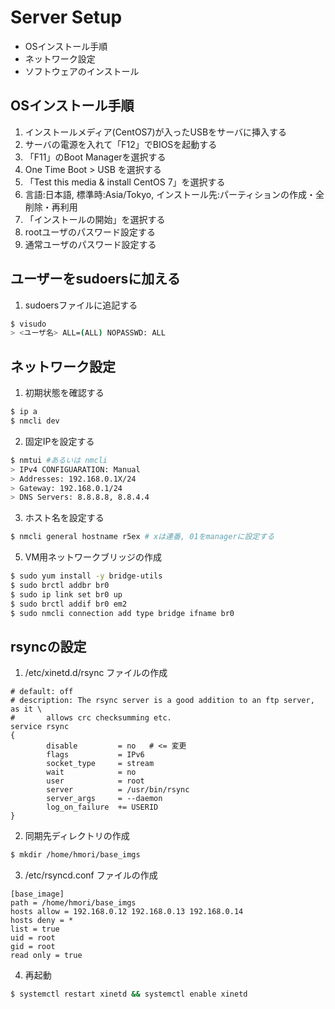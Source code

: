 # Server Setup

- OSインストール手順
- ネットワーク設定
- ソフトウェアのインストール

## OSインストール手順

1. インストールメディア(CentOS7)が入ったUSBをサーバに挿入する
2. サーバの電源を入れて「F12」でBIOSを起動する
3. 「F11」のBoot Managerを選択する
4. One Time Boot > USB を選択する
5. 「Test this media & install CentOS 7」を選択する
6. 言語:日本語, 標準時:Asia/Tokyo, インストール先:パーティションの作成・全削除・再利用
7. 「インストールの開始」を選択する
8. rootユーザのパスワード設定する
9. 通常ユーザのパスワード設定する

## ユーザーをsudoersに加える

1. sudoersファイルに追記する
```sh
$ visudo
> <ユーザ名> ALL=(ALL) NOPASSWD: ALL
```

## ネットワーク設定

1. 初期状態を確認する
```sh
$ ip a
$ nmcli dev
```

2. 固定IPを設定する
```sh
$ nmtui #あるいは nmcli
> IPv4 CONFIGUARATION: Manual
> Addresses: 192.168.0.1X/24
> Gateway: 192.168.0.1/24
> DNS Servers: 8.8.8.8, 8.8.4.4
```

3. ホスト名を設定する
```sh
$ nmcli general hostname r5ex # xは連番, 01をmanagerに設定する
```

<!-- 4. 管理用ネットワークブリッジの作成
```sh
$ sudo brctl addbr br1
$ sudo ip addr add 10.0.0.x/24 dev br1 # xは連番, 01をmanagerに設定する
$ sudo ip link set br1 up
$ sudo brctl addif br1 eth1
$ sudo nmcli connection add type bridge ifname br1
``` -->

5. VM用ネットワークブリッジの作成
```sh
$ sudo yum install -y bridge-utils
$ sudo brctl addbr br0
$ sudo ip link set br0 up
$ sudo brctl addif br0 em2
$ sudo nmcli connection add type bridge ifname br0
```

## rsyncの設定
1. /etc/xinetd.d/rsync ファイルの作成
```
# default: off
# description: The rsync server is a good addition to an ftp server, as it \
#       allows crc checksumming etc.
service rsync
{
        disable         = no   # <= 変更
        flags           = IPv6
        socket_type     = stream
        wait            = no
        user            = root
        server          = /usr/bin/rsync
        server_args     = --daemon
        log_on_failure  += USERID
}
```
2. 同期先ディレクトリの作成
```sh
$ mkdir /home/hmori/base_imgs
```

3. /etc/rsyncd.conf ファイルの作成
```
[base_image]
path = /home/hmori/base_imgs
hosts allow = 192.168.0.12 192.168.0.13 192.168.0.14
hosts deny = *
list = true
uid = root
gid = root
read only = true
```

4. 再起動
```sh
$ systemctl restart xinetd && systemctl enable xinetd
```

